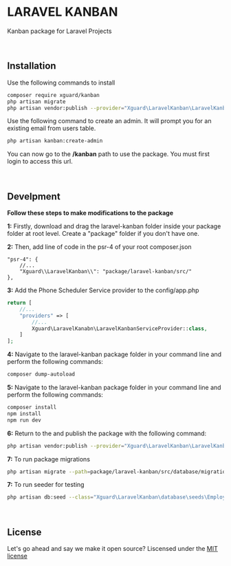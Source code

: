 # LARAVEL KANBAN

Kanban package for Laravel Projects

<br>

## Installation

Use the following commands to install

```bash
composer require xguard/kanban
php artisan migrate
php artisan vendor:publish --provider="Xguard\LaravelKanban\LaravelKanbanServiceProvider" --force
```
Use the following command to create an admin. It will prompt you for an existing email from users table.

```bash
php artisan kanban:create-admin
```
You can now go to the **/kanban** path to use the package. You must first login to access this url. 

<br>

## Develpment 

**Follow these steps to make modifications to the package**

**1:** Firstly, download and drag the laravel-kanban folder inside your package folder at root level. 
Create a "package" folder if you don't have one.


**2:** Then, add line of code in the psr-4 of your root composer.json
```
"psr-4": {
    //...
    "Xguard\\LaravelKanban\\": "package/laravel-kanban/src/"
},
```
**3:** Add the Phone Scheduler Service provider to the config/app.php

```php
return [
    //...
    "providers" => [
        //...
        Xguard\LaravelKanabn\LaravelKanbanServiceProvider::class,
    ]
];

```


**4:** Navigate to the laravel-kanban package folder in your command line and perform the following commands:
```bash
composer dump-autoload
```

**5:** Navigate to the laravel-kanban package folder in your command line and perform the following commands:
```bash
composer install
npm install
npm run dev
```

**6:** Return to the  and publish the package with the following command:
```bash
php artisan vendor:publish --provider="Xguard\LaravelKanban\LaravelKanbanServiceProvider" --force
```

**7:** To run package migrations
```bash
php artisan migrate --path=package/laravel-kanban/src/database/migrations
```

**7:** To run seeder for testing
```bash
php artisan db:seed --class="Xguard\LaravelKanban\database\seeds\EmployeeSeeder"
```

<br>

## License
Let's go ahead and say we make it open source? Liscensed under the [MIT license](https://choosealicense.com/licenses/mit/)
